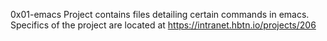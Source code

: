 0x01-emacs
Project contains files detailing certain commands in emacs. Specifics of the project are located at https://intranet.hbtn.io/projects/206

